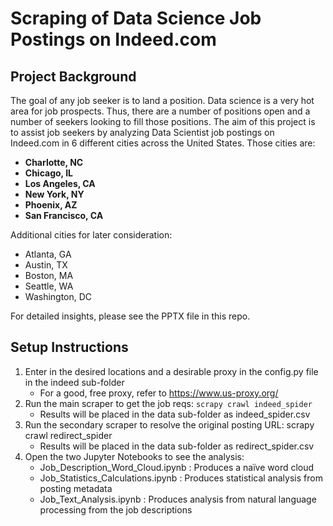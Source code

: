 # Scraping of Data Science Job Postings on Indeed.com
## Project Background
The goal of any job seeker is to land a position. Data science is a very hot area for job prospects. Thus, there are a number of positions open and a number of seekers looking to fill those positions.
The aim of this project is to assist job seekers by analyzing Data Scientist job postings on Indeed.com in 6 different cities across the United States. Those cities are: 
- **Charlotte, NC**
- **Chicago, IL**
- **Los Angeles, CA**
- **New York, NY**
- **Phoenix, AZ**
- **San Francisco, CA**

Additional cities for later consideration:
- Atlanta, GA
- Austin, TX
- Boston, MA
- Seattle, WA
- Washington, DC

For detailed insights, please see the PPTX file in this repo.

## Setup Instructions
1. Enter in the desired locations and a desirable proxy in the config.py file in the indeed sub-folder
    - For a good, free proxy, refer to https://www.us-proxy.org/
2. Run the main scraper to get the job reqs: `scrapy crawl indeed_spider`
    - Results will be placed in the data sub-folder as indeed_spider.csv
3. Run the secondary scraper to resolve the original posting URL: scrapy crawl redirect_spider
    - Results will be placed in the data sub-folder as redirect_spider.csv
4. Open the two Jupyter Notebooks to see the analysis:
    - Job_Description_Word_Cloud.ipynb : Produces a na&#239;ve word cloud
    - Job_Statistics_Calculations.ipynb : Produces statistical analysis from posting metadata
    - Job_Text_Analysis.ipynb : Produces analysis from natural language processing from the job descriptions
